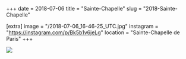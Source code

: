 +++
date = 2018-07-06
title = "Sainte-Chapelle"
slug = "2018-Sainte-Chapelle"

[extra]
image = "/2018-07-06_16-46-25_UTC.jpg"
instagram = "https://instagram.com/p/Bk5b1v6jeLg"
location = "Sainte-Chapelle de Paris"
+++

<img src="/2018-07-06_16-46-25_UTC.jpg" />
